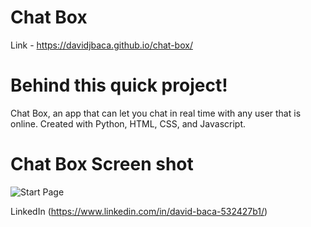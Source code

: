 # Chat Box

Link - https://davidjbaca.github.io/chat-box/


# Behind this quick project!

Chat Box, an app that can let you chat in real time with any user that is online. Created with Python, HTML, CSS, and Javascript. 

# Chat Box Screen shot

![Start Page](https://i.imgur.com/Q0fSBXW.png)


LinkedIn (https://www.linkedin.com/in/david-baca-532427b1/)